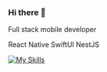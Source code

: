 ### Hi there 👋

Full stack mobile developer

React Native SwiftUI NestJS


[![My Skills](https://skillicons.dev/icons?i=ts,react,redux,nextjs,nodejs,nestjs,docker,mongodb,redis,swift,figma)](https://skillicons.dev)


<!--
**sarmatkasaev/sarmatkasaev** is a ✨ _special_ ✨ repository because its `README.md` (this file) appears on your GitHub profile.

Here are some ideas to get you started:

- 🔭 I’m currently working on ...
- 🌱 I’m currently learning ...
- 👯 I’m looking to collaborate on ...
- 🤔 I’m looking for help with ...
- 💬 Ask me about ...
- 📫 How to reach me: ...
- 😄 Pronouns: ...
- ⚡ Fun fact: ...
-->
